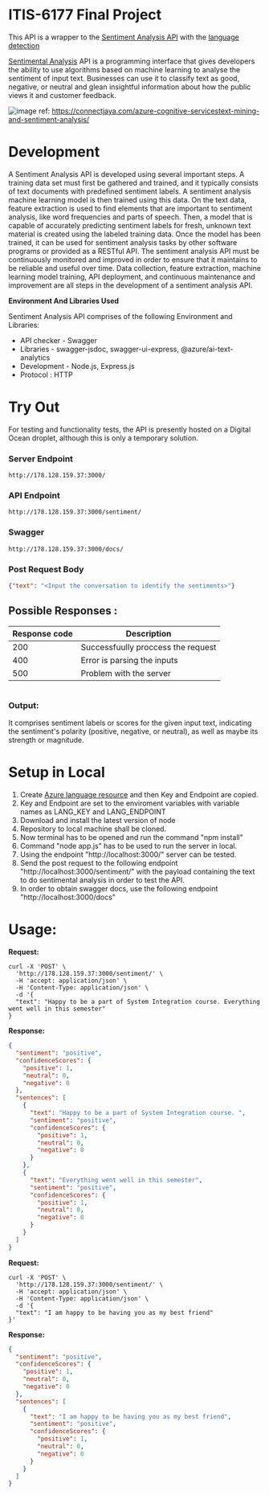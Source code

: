 # ITIS-6177 Final Project

This API is a wrapper to the [Sentiment Analysis API](https://learn.microsoft.com/en-us/azure/cognitive-services/language-service/sentiment-opinion-mining/quickstart?pivots=programming-language-java&tabs=windows) with the [language detection](https://learn.microsoft.com/en-us/azure/cognitive-services/language-service/overview)

[Sentimental Analysis](https://en.wikipedia.org/wiki/Sentiment_analysis) API is a programming interface that gives developers the ability to use algorithms based on machine learning to analyse the sentiment of input text. Businesses can use it to classify text as good, negative, or neutral and glean insightful information about how the public views it and customer feedback.

![image](https://github.com/nikhilkonda/ITIS-6177-FinalProject/assets/35331266/5ac54fe8-4ece-41f1-ae65-dfa2652e6bb1)
ref: https://connectjaya.com/azure-cognitive-servicestext-mining-and-sentiment-analysis/

# Development

A Sentiment Analysis API is developed using several important steps. A training data set must first be gathered and trained, and it typically consists of text documents with predefined sentiment labels. A sentiment analysis machine learning model is then trained using this data. On the text data, feature extraction is used to find elements that are important to sentiment analysis, like word frequencies and parts of speech. Then, a model that is capable of accurately predicting sentiment labels for fresh, unknown text material is created using the labeled training data.
Once the model has been trained, it can be used for sentiment analysis tasks by other software programs or provided as a RESTful API. The sentiment analysis API must be continuously monitored and improved in order to ensure that it maintains to be reliable and useful over time. 
Data collection, feature extraction, machine learning model training, API deployment, and continuous maintenance and improvement are all steps in the development of a sentiment analysis API.

**Environment And Libraries Used**

Sentiment Analysis API comprises of the following Environment and Libraries:

- API checker - Swagger
- Libraries - swagger-jsdoc, swagger-ui-express, @azure/ai-text-analytics
- Development - Node.js, Express.js
- Protocol : HTTP

# Try Out

For testing and functionality tests, the API is presently hosted on a Digital Ocean droplet, although this is only a temporary solution.


### Server Endpoint

```
http://178.128.159.37:3000/
```

### API Endpoint

```
http://178.128.159.37:3000/sentiment/
```

### Swagger

```
http://178.128.159.37:3000/docs/
```

### Post Request Body

```JSON
{"text": "<Input the conversation to identify the sentiments>"}
```

## Possible Responses :

| Response code | Description             |
| ------------- | ----------------------- |
| 200           | Successfuully proccess the request |                      |
| 400           | Error is parsing the inputs |
| 500           | Problem with the server   |

#

### Output:

It comprises sentiment labels or scores for the given input text, indicating the sentiment's polarity (positive, negative, or neutral), as well as maybe its strength or magnitude.

# Setup in Local

1. Create [Azure language resource](https://azure.microsoft.com/en-us/products/cognitive-services/language-service/#overview) and then Key and Endpoint are copied.
2. Key and Endpoint are set to the enviroment variables with variable names as LANG_KEY and LANG_ENDPOINT
3. Download and install the latest version of node
4. Repository to local machine shall be cloned.
5. Now terminal has to be opened and run the command "npm install"
6. Command "node app.js" has to be used to run the server in local.
7. Using the endpoint "http://localhost:3000/" server can be tested.
8. Send the post request to the following endpoint "http://localhost:3000/sentiment/" with the payload containing the text to do sentimental analysis in order to test the API.
9. In order to obtain swagger docs, use the following endpoint "http://localhost:3000/docs"

# Usage:

**Request:**

```
curl -X 'POST' \
  'http://178.128.159.37:3000/sentiment/' \
  -H 'accept: application/json' \
  -H 'Content-Type: application/json' \
  -d '{
  "text": "Happy to be a part of System Integration course. Everything went well in this semester"
}
```

**Response:**

```JSON
{
  "sentiment": "positive",
  "confidenceScores": {
    "positive": 1,
    "neutral": 0,
    "negative": 0
  },
  "sentences": [
    {
      "text": "Happy to be a part of System Integration course. ",
      "sentiment": "positive",
      "confidenceScores": {
        "positive": 1,
        "neutral": 0,
        "negative": 0
      }
    },
    {
      "text": "Everything went well in this semester",
      "sentiment": "positive",
      "confidenceScores": {
        "positive": 1,
        "neutral": 0,
        "negative": 0
      }
    }
  ]
}
```

**Request:**

```
curl -X 'POST' \
  'http://178.128.159.37:3000/sentiment/' \
  -H 'accept: application/json' \
  -H 'Content-Type: application/json' \
  -d '{
  "text": "I am happy to be having you as my best friend"
}'

```

**Response:**

```JSON
{
  "sentiment": "positive",
  "confidenceScores": {
    "positive": 1,
    "neutral": 0,
    "negative": 0
  },
  "sentences": [
    {
      "text": "I am happy to be having you as my best friend",
      "sentiment": "positive",
      "confidenceScores": {
        "positive": 1,
        "neutral": 0,
        "negative": 0
      }
    }
  ]
}
```
